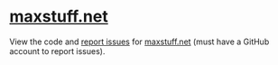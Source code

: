 # [maxstuff.net](https://maxstuff.net)
View the code and [report issues](https://github.com/maxfire2008/maxstuff-net/issues) for [maxstuff.net](https://maxstuff.net) (must have a GitHub account to report issues).
